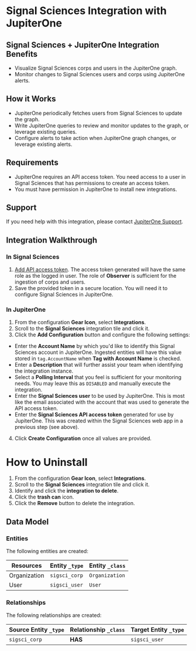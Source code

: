 # Signal Sciences Integration with JupiterOne

## Signal Sciences + JupiterOne Integration Benefits

*   Visualize Signal Sciences corps and users in the JupiterOne graph.
*   Monitor changes to Signal Sciences users and corps using JupiterOne alerts.

## How it Works

*   JupiterOne periodically fetches users from Signal Sciences to update the
    graph.
*   Write JupiterOne queries to review and monitor updates to the graph, or
    leverage existing queries.
*   Configure alerts to take action when JupiterOne graph changes, or leverage
    existing alerts.

## Requirements

*   JupiterOne requires an API access token. You need access to a user in Signal
    Sciences that has permissions to create an access token.
*   You must have permission in JupiterOne to install new integrations.

## Support

If you need help with this integration, please contact
[JupiterOne Support](https://support.jupiterone.io).

## Integration Walkthrough

### In Signal Sciences

1.  [Add API access token](https://dashboard.signalsciences.net/corps/jupiterone/user/apitokens#add).
    The access token generated will have the same role as the logged in user. The
    role of **Observer** is sufficient for the ingestion of corps and users.
2.  Save the provided token in a secure location. You will need it to configure
    Signal Sciences in JupiterOne.

### In JupiterOne

1.  From the configuration **Gear Icon**, select **Integrations**.
2.  Scroll to the **Signal Sciences** integration tile and click it.
3.  Click the **Add Configuration** button and configure the following settings:

*   Enter the **Account Name** by which you'd like to identify this Signal
    Sciences account in JupiterOne. Ingested entities will have this value stored
    in `tag.AccountName` when **Tag with Account Name** is checked.
*   Enter a **Description** that will further assist your team when identifying
    the integration instance.
*   Select a **Polling Interval** that you feel is sufficient for your monitoring
    needs. You may leave this as `DISABLED` and manually execute the integration.
*   Enter the **Signal Sciences user** to be used by JupiterOne. This is most like
    the email associated with the account that was used to generate the API access
    token.
*   Enter the **Signal Sciences API access token** generated for use by
    JupiterOne. This was created within the Signal Sciences web app in a previous
    step (see above).

4.  Click **Create Configuration** once all values are provided.

# How to Uninstall

1.  From the configuration **Gear Icon**, select **Integrations**.
2.  Scroll to the **Signal Sciences** integration tile and click it.
3.  Identify and click the **integration to delete**.
4.  Click the **trash can** icon.
5.  Click the **Remove** button to delete the integration.

<!-- {J1_DOCUMENTATION_MARKER_START} -->

<!--
********************************************************************************
NOTE: ALL OF THE FOLLOWING DOCUMENTATION IS GENERATED USING THE
"j1-integration document" COMMAND. DO NOT EDIT BY HAND! PLEASE SEE THE DEVELOPER
DOCUMENTATION FOR USAGE INFORMATION:

https://github.com/JupiterOne/sdk/blob/main/docs/integrations/development.md
********************************************************************************
-->

## Data Model

### Entities

The following entities are created:

| Resources    | Entity `_type` | Entity `_class` |
| ------------ | -------------- | --------------- |
| Organization | `sigsci_corp`  | `Organization`  |
| User         | `sigsci_user`  | `User`          |

### Relationships

The following relationships are created:

| Source Entity `_type` | Relationship `_class` | Target Entity `_type` |
| --------------------- | --------------------- | --------------------- |
| `sigsci_corp`         | **HAS**               | `sigsci_user`         |

<!--
********************************************************************************
END OF GENERATED DOCUMENTATION AFTER BELOW MARKER
********************************************************************************
-->

<!-- {J1_DOCUMENTATION_MARKER_END} -->
 
<!--  jupiterOneDocVersion=1-0-0 -->